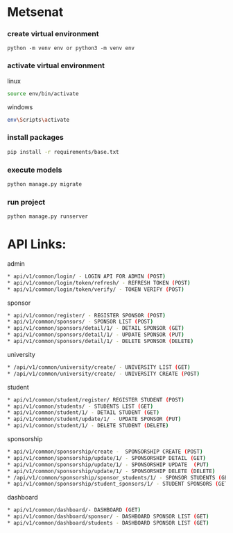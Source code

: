 # Metsenat

### create virtual environment
```
python -m venv env or python3 -m venv env
```

### activate virtual environment
linux 
```bash
source env/bin/activate
```

windows
```bash
env\Scripts\activate
```

### install packages
```bash
pip install -r requirements/base.txt
```

### execute models
```bash
python manage.py migrate 
```

### run project
```bash
python manage.py runserver
```


# API Links:

admin
``` bash
* api/v1/common/login/ - LOGIN API FOR ADMIN (POST)
* api/v1/common/login/token/refresh/ - REFRESH TOKEN (POST)
* api/v1/common/login/token/verify/ - TOKEN VERIFY (POST)
```

sponsor
```bash
* api/v1/common/register/ - REGISTER SPONSOR (POST)
* api/v1/common/sponsors/ - SPONSOR LIST (POST)
* api/v1/common/sponsors/detail/1/ - DETAIL SPONSOR (GET)
* api/v1/common/sponsors/detail/1/ - UPDATE SPONSOR (PUT)
* api/v1/common/sponsors/detail/1/ - DELETE SPONSOR (DELETE)
```

university
```bash
* /api/v1/common/university/create/ - UNIVERSITY LIST (GET)
* /api/v1/common/university/create/ - UNIVERSITY CREATE (POST)
```

student
```bash
* api/v1/common/student/register/ REGISTER STUDENT (POST)
* api/v1/common/students/ - STUDENTS LIST (GET)
* api/v1/common/student/1/ - DETAIL STUDENT (GET)
* api/v1/common/student/update/1/ - UPDATE SPONSOR (PUT)
* api/v1/common/student/1/ - DELETE STUDENT (DELETE)
```

sponsorship
```bash
* api/v1/common/sponsorship/create -  SPONSORSHIP CREATE (POST)
* api/v1/common/sponsorship/update/1/ - SPONSORSHIP DETAIL (GET)
* api/v1/common/sponsorship/update/1/ - SPONSORSHIP UPDATE  (PUT)
* api/v1/common/sponsorship/update/1/ - SPONSORSHIP DELETE (DELETE)
* /api/v1/common/sponsorship/sponsor_students/1/ - SPONSOR STUDENTS (GET)
* api/v1/common/sponsorship/student_sponsors/1/ - STUDENT SPONSORS (GET)
```


dashboard
```bash
* api/v1/common/dashboard/- DASHBOARD (GET)
* api/v1/common/dashboard/sponsor/ - DASHBOARD SPONSOR LIST (GET)
* api/v1/common/dashboard/students - DASHBOARD SPONSOR LIST (GET)
```